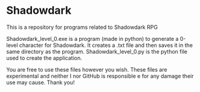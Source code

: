 # Shadowdark
This is a repository for programs related to Shadowdark RPG

Shadowdark_level_0.exe is a program (made in python) to generate a 0-level character for Shadowdark. It creates a .txt file and then saves it in the same directory as the program.
Shadowdark_level_0.py is the python file used to create the application.

You are free to use these files however you wish. These files are experimental and neither I nor GitHub is responsible e for any damage their use may cause.
Thank you!
